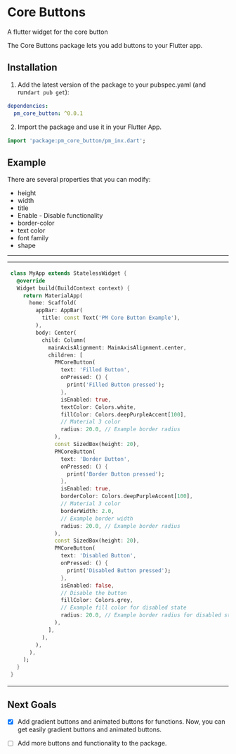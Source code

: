 # Core Buttons 
A flutter widget for the core button

The Core Buttons package lets you add buttons to your Flutter app.

## Installation 

1. Add the latest version of the package to your pubspec.yaml (and run`dart pub get`):
```yaml
dependencies:
  pm_core_button: ^0.0.1
```
2. Import the package and use it in your Flutter App.
```dart
import 'package:pm_core_button/pm_inx.dart';
```

## Example
There are several properties that you can modify:

 - height
 - width               
 - title 
 - Enable - Disable functionality
 - border-color
 - text color
 - font family
 - shape

<hr>

<table>
<tr>
<td>

```dart
class MyApp extends StatelessWidget {
  @override
  Widget build(BuildContext context) {
    return MaterialApp(
      home: Scaffold(
        appBar: AppBar(
          title: const Text('PM Core Button Example'),
        ),
        body: Center(
          child: Column(
            mainAxisAlignment: MainAxisAlignment.center,
            children: [
              PMCoreButton(
                text: 'Filled Button',
                onPressed: () {
                  print('Filled Button pressed');
                },
                isEnabled: true,
                textColor: Colors.white,
                fillColor: Colors.deepPurpleAccent[100],
                // Material 3 color
                radius: 20.0, // Example border radius
              ),
              const SizedBox(height: 20),
              PMCoreButton(
                text: 'Border Button',
                onPressed: () {
                  print('Border Button pressed');
                },
                isEnabled: true,
                borderColor: Colors.deepPurpleAccent[100],
                // Material 3 color
                borderWidth: 2.0,
                // Example border width
                radius: 20.0, // Example border radius
              ),
              const SizedBox(height: 20),
              PMCoreButton(
                text: 'Disabled Button',
                onPressed: () {
                  print('Disabled Button pressed');
                },
                isEnabled: false,
                // Disable the button
                fillColor: Colors.grey,
                // Example fill color for disabled state
                radius: 20.0, // Example border radius for disabled state
              ),
            ],
          ),
        ),
      ),
    );
  }
}
```

</td>
<td>
<img  src="CoreButtons.png"  alt="">
</td>
</tr>
</table>

## Next Goals

 - [x] Add gradient buttons and animated buttons for functions.
 Now, you can get easily gradient buttons and animated buttons.
 
 - [ ] Add more buttons and functionality to the package.
